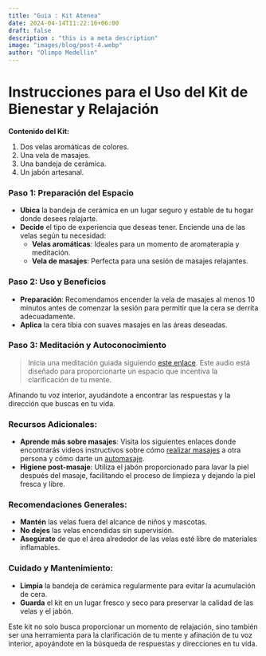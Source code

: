 ```yaml
---
title: "Guia : Kit Atenea"
date: 2024-04-14T11:22:16+06:00
draft: false
description : "this is a meta description"
image: "images/blog/post-4.webp"
author: "Olimpo Medellin"
---
```


# Instrucciones para el Uso del Kit de Bienestar y Relajación

**Contenido del Kit:**
1. Dos velas aromáticas de colores.
2. Una vela de masajes.
3. Una bandeja de cerámica.
4. Un jabón artesanal.

### Paso 1: Preparación del Espacio
- **Ubica** la bandeja de cerámica en un lugar seguro y estable de tu hogar donde desees relajarte.
- **Decide** el tipo de experiencia que deseas tener. Enciende una de las velas según tu necesidad:
  - **Velas aromáticas**: Ideales para un momento de aromaterapia y meditación.
  - **Vela de masajes**: Perfecta para una sesión de masajes relajantes.

### Paso 2: Uso y Beneficios
- **Preparación**: Recomendamos encender la vela de masajes al menos 10 minutos antes de comenzar la sesión para permitir que la cera se derrita adecuadamente.
- **Aplica** la cera tibia con suaves masajes en las áreas deseadas.

### Paso 3: Meditación y Autoconocimiento
> Inicia una meditación guiada siguiendo [este enlace](https://www.youtube.com/watch?v=4E4xl87Dcr8&t=17s). Este audio está diseñado para proporcionarte un espacio que incentiva la clarificación de tu mente.

Afinando tu voz interior, ayudándote a encontrar las respuestas y la dirección que buscas en tu vida.

### Recursos Adicionales:
- **Aprende más sobre masajes**: Visita los siguientes enlaces donde encontrarás videos instructivos sobre cómo [realizar masajes](https://www.youtube.com/watch?v=QRSf1nyrxls) a otra persona y cómo darte un [automasaje](#).
- **Higiene post-masaje**: Utiliza el jabón proporcionado para lavar la piel después del masaje, facilitando el proceso de limpieza y dejando la piel fresca y libre.

### Recomendaciones Generales:
- **Mantén** las velas fuera del alcance de niños y mascotas.
- **No dejes** las velas encendidas sin supervisión.
- **Asegúrate** de que el área alrededor de las velas esté libre de materiales inflamables.

### Cuidado y Mantenimiento:
- **Limpia** la bandeja de cerámica regularmente para evitar la acumulación de cera.
- **Guarda** el kit en un lugar fresco y seco para preservar la calidad de las velas y el jabón.

Este kit no solo busca proporcionar un momento de relajación, sino también ser una herramienta para la clarificación de tu mente y afinación de tu voz interior, apoyándote en la búsqueda de respuestas y direcciones en tu vida.
